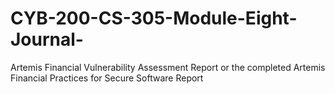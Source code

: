 # CYB-200-CS-305-Module-Eight-Journal-
Artemis Financial Vulnerability Assessment Report or the completed Artemis Financial Practices for Secure Software Report

